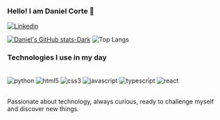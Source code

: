 ### Hello! I am Daniel Corte 🤠

[![Linkedin](https://img.shields.io/badge/LinkedIn-0077B5?style=for-the-badge&logo=linkedin&logoColor=white)](http://linkedin.com/in/daniel-corte-1200b0224)

[![Daniel's GitHub stats-Dark](https://github-readme-stats.vercel.app/api?username=DanielCorte&show_icons=true&theme=dark#gh-dark-mode-only)](https://github.com/DanielCorte/github-readme-stats#gh-dark-mode-only)
![Top Langs](https://github-readme-stats.vercel.app/api/top-langs/?username=DanielCorte&layout=compact)

### Technologies I use in my day
<div><br/>
  <img align="center" alt="python" src="https://img.shields.io/badge/Python-3776AB?style=for-the-badge&logo=python&logoColor=white"> 
  <img align="center" alt="html5" src="https://img.shields.io/badge/HTML5-E34F26?style=for-the-badge&logo=html5&logoColor=white">
  <img align="center" alt="css3" src="https://img.shields.io/badge/CSS3-1572B6?style=for-the-badge&logo=css3&logoColor=white">
  <img align="center" alt="javascript" src="https://img.shields.io/badge/JavaScript-F7DF1E?style=for-the-badge&logo=javascript&logoColor=black">
  <img align="center" alt="typescript" src="https://img.shields.io/badge/TypeScript-007ACC?style=for-the-badge&logo=typescript&logoColor=white">
  <img align="center" alt="react" src="https://img.shields.io/badge/React-20232A?style=for-the-badge&logo=react&logoColor=61DAFB">  
</div><br/>

Passionate about technology, always curious, ready to challenge myself and discover new things.
